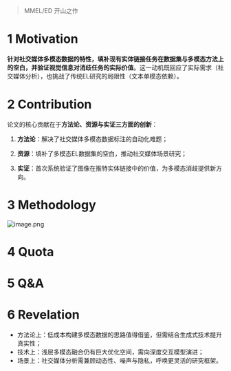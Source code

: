 >MMEL/ED 开山之作
# 1 Motivation
**针对社交媒体多模态数据的特性，填补现有实体链接任务在数据集与多模态方法上的空白，并验证视觉信息对消歧任务的实际价值**。这一动机既回应了实际需求（社交媒体分析），也挑战了传统EL研究的局限性（文本单模态依赖）。

# 2 Contribution
论文的核心贡献在于**方法论、资源与实证三方面的创新**：

1. **方法论**：解决了社交媒体多模态数据标注的自动化难题；
    
2. **资源**：填补了多模态EL数据集的空白，推动社交媒体场景研究；
    
3. **实证**：首次系统验证了图像在推特实体链接中的价值，为多模态消歧提供新方向。

# 3 Methodology
![image.png](https://aquazone.oss-cn-guangzhou.aliyuncs.com/20250127173200.png)


# 4 Quota


# 5 Q&A


# 6 Revelation
+ 方法论上：低成本构建多模态数据的思路值得借鉴，但需结合生成式技术提升真实性； 
+ 技术上：浅层多模态融合仍有巨大优化空间，需向深度交互模型演进；  
+ 场景上：社交媒体分析需兼顾动态性、噪声与隐私，呼唤更灵活的研究框架。
